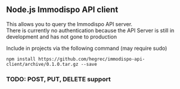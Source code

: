 <h2>Node.js Immodispo API client</h2>

This allows you to query the Immodispo API server.<br>
There is currently no authentication because the API Server is still in development and has not gone to production

Include in projects via the following command (may require sudo)

```
npm install https://github.com/hegrec/immodispo-api-client/archive/0.1.0.tar.gz --save
```


<h3>TODO: POST, PUT, DELETE support</h3>